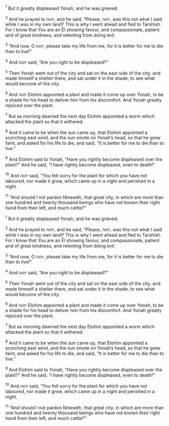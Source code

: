 <sup>1</sup> But it greatly displeased Yonah, and he was grieved.

<sup>2</sup> And he prayed to יהוה, and he said, “Please, יהוה, was this not what I said while I was in my own land? This is why I went ahead and fled to Tarshish. For I know that You are an Ĕl showing favour, and compassionate, patient and of great kindness, and relenting from doing evil.

<sup>3</sup> “And now, O יהוה, please take my life from me, for it is better for me to die than to live!”

<sup>4</sup> And יהוה said, “Are you right to be displeased?”

<sup>5</sup> Then Yonah went out of the city and sat on the east side of the city, and made himself a shelter there, and sat under it in the shade, to see what would become of the city.

<sup>6</sup> And יהוה Elohim appointed a plant and made it come up over Yonah, to be a shade for his head to deliver him from his discomfort. And Yonah greatly rejoiced over the plant.

<sup>7</sup> But as morning dawned the next day Elohim appointed a worm which attacked the plant so that it withered.

<sup>8</sup> And it came to be when the sun came up, that Elohim appointed a scorching east wind, and the sun smote on Yonah’s head, so that he grew faint, and asked for his life to die, and said, “It is better for me to die than to live.”

<sup>9</sup> And Elohim said to Yonah, “Have you rightly become displeased over the plant?” And he said, “I have rightly become displeased, even to death!”

<sup>10</sup> And יהוה said, “You felt sorry for the plant for which you have not laboured, nor made it grow, which came up in a night and perished in a night.

<sup>11</sup> “And should I not pardon Ninewĕh, that great city, in which are more than one hundred and twenty thousand beings who have not known their right hand from their left, and much cattle?”

<sup>1</sup> But it greatly displeased Yonah, and he was grieved.

<sup>2</sup> And he prayed to יהוה, and he said, “Please, יהוה, was this not what I said while I was in my own land? This is why I went ahead and fled to Tarshish. For I know that You are an Ĕl showing favour, and compassionate, patient and of great kindness, and relenting from doing evil.

<sup>3</sup> “And now, O יהוה, please take my life from me, for it is better for me to die than to live!”

<sup>4</sup> And יהוה said, “Are you right to be displeased?”

<sup>5</sup> Then Yonah went out of the city and sat on the east side of the city, and made himself a shelter there, and sat under it in the shade, to see what would become of the city.

<sup>6</sup> And יהוה Elohim appointed a plant and made it come up over Yonah, to be a shade for his head to deliver him from his discomfort. And Yonah greatly rejoiced over the plant.

<sup>7</sup> But as morning dawned the next day Elohim appointed a worm which attacked the plant so that it withered.

<sup>8</sup> And it came to be when the sun came up, that Elohim appointed a scorching east wind, and the sun smote on Yonah’s head, so that he grew faint, and asked for his life to die, and said, “It is better for me to die than to live.”

<sup>9</sup> And Elohim said to Yonah, “Have you rightly become displeased over the plant?” And he said, “I have rightly become displeased, even to death!”

<sup>10</sup> And יהוה said, “You felt sorry for the plant for which you have not laboured, nor made it grow, which came up in a night and perished in a night.

<sup>11</sup> “And should I not pardon Ninewĕh, that great city, in which are more than one hundred and twenty thousand beings who have not known their right hand from their left, and much cattle?”


